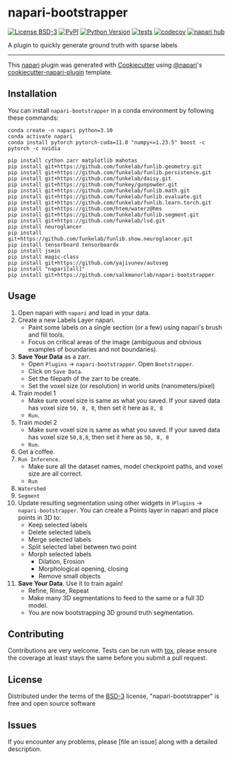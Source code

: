 # napari-bootstrapper

[![License BSD-3](https://img.shields.io/pypi/l/napari-bootstrapper.svg?color=green)](https://github.com/yajivunev/napari-bootstrapper/raw/main/LICENSE)
[![PyPI](https://img.shields.io/pypi/v/napari-bootstrapper.svg?color=green)](https://pypi.org/project/napari-bootstrapper)
[![Python Version](https://img.shields.io/pypi/pyversions/napari-bootstrapper.svg?color=green)](https://python.org)
[![tests](https://github.com/yajivunev/napari-bootstrapper/workflows/tests/badge.svg)](https://github.com/yajivunev/napari-bootstrapper/actions)
[![codecov](https://codecov.io/gh/yajivunev/napari-bootstrapper/branch/main/graph/badge.svg)](https://codecov.io/gh/yajivunev/napari-bootstrapper)
[![napari hub](https://img.shields.io/endpoint?url=https://api.napari-hub.org/shields/napari-bootstrapper)](https://napari-hub.org/plugins/napari-bootstrapper)

A plugin to quickly generate ground truth with sparse labels

----------------------------------

This [napari] plugin was generated with [Cookiecutter] using [@napari]'s [cookiecutter-napari-plugin] template.

<!--
Don't miss the full getting started guide to set up your new package:
https://github.com/napari/cookiecutter-napari-plugin#getting-started

and review the napari docs for plugin developers:
https://napari.org/stable/plugins/index.html
-->

## Installation

You can install `napari-bootstrapper` in a conda environment by following these commands:

    conda create -n napari python=3.10
    conda activate napari
    conda install pytorch pytorch-cuda=11.8 "numpy<=1.23.5" boost -c pytorch -c nvidia
        
    pip install cython zarr matplotlib mahotas
    pip install git+https://github.com/funkelab/funlib.geometry.git
    pip install git+https://github.com/funkelab/funlib.persistence.git
    pip install git+https://github.com/funkelab/daisy.git
    pip install git+https://github.com/funkey/gunpowder.git
    pip install git+https://github.com/funkelab/funlib.math.git
    pip install git+https://github.com/funkelab/funlib.evaluate.git
    pip install git+https://github.com/funkelab/funlib.learn.torch.git
    pip install git+https://github.com/htem/waterz@hms
    pip install git+https://github.com/funkelab/funlib.segment.git
    pip install git+https://github.com/funkelab/lsd.git
    pip install neuroglancer
    pip install git+https://github.com/funkelab/funlib.show.neuroglancer.git
    pip install tensorboard tensorboardx
    pip install jsmin
    pip install magic-class
    pip install git+https://github.com/yajivunev/autoseg
    pip install "napari[all]"
    pip install git+https://github.com/salkmanorlab/napari-bootstrapper


## Usage

1. Open napari with `napari` and load in your data.
2. Create a new Labels Layer napari.
    * Paint some labels on a single section (or a few) using napari's brush and fill tools. 
    * Focus on critical areas of the image (ambiguous and obvious examples of boundaries and not boundaries).
3. **Save Your Data** as a zarr.
    * Open `Plugins` -> `napari-bootstrapper`. Open `Bootstrapper`.
    * Click on `Save Data`.
    * Set the filepath of the zarr to be create. 
    * Set the voxel size (or resolution) in world units (nanometers/pixel)
4. Train model 1
    * Make sure voxel size is same as what you saved. If your saved data has voxel size `50, 8, 8`, then set it here as `8, 8`
    * `Run`.
5. Train model 2
    * Make sure voxel size is same as what you saved. If your saved data has voxel size `50,8,8`, then set it here as `50, 8, 8`
    * `Run`.
5. Get a coffee. 
6. `Run Inference`.
    * Make sure all the dataset names, model checkpoint paths, and voxel size are all correct.
    * `Run`
7. `Watershed`
8. `Segment`
9. Update resulting segmentation using other widgets in i`Plugins` -> `napari-bootstrapper`. You can create a Points layer in napari and place points in 3D to:
    * Keep selected labels
    * Delete selected labels
    * Merge selected labels
    * Split selected label between two point
    * Morph selected labels
        * Dilation, Erosion 
        * Morphological opening, closing
        * Remove small objects
10. **Save Your Data**. Use it to train again!
    * Refine, Rinse, Repeat
    * Make many 3D segmentations to feed to the same or a full 3D model.
    * You are now bootstrapping 3D ground truth segmentation.

## Contributing

Contributions are very welcome. Tests can be run with [tox], please ensure
the coverage at least stays the same before you submit a pull request.

## License

Distributed under the terms of the [BSD-3] license,
"napari-bootstrapper" is free and open source software

## Issues

If you encounter any problems, please [file an issue] along with a detailed description.

[napari]: https://github.com/napari/napari
[Cookiecutter]: https://github.com/audreyr/cookiecutter
[@napari]: https://github.com/napari
[MIT]: http://opensource.org/licenses/MIT
[BSD-3]: http://opensource.org/licenses/BSD-3-Clause
[GNU GPL v3.0]: http://www.gnu.org/licenses/gpl-3.0.txt
[GNU LGPL v3.0]: http://www.gnu.org/licenses/lgpl-3.0.txt
[Apache Software License 2.0]: http://www.apache.org/licenses/LICENSE-2.0
[Mozilla Public License 2.0]: https://www.mozilla.org/media/MPL/2.0/index.txt
[cookiecutter-napari-plugin]: https://github.com/napari/cookiecutter-napari-plugin

[napari]: https://github.com/napari/napari
[tox]: https://tox.readthedocs.io/en/latest/
[pip]: https://pypi.org/project/pip/
[PyPI]: https://pypi.org/
